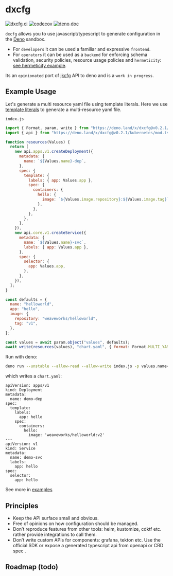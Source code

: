 # dxcfg

[![dxcfg ci](https://github.com/dxcfg/dxcfg/workflows/ci/badge.svg)](https://github.com/dxcfg/dxcfg)
[![codecov](https://codecov.io/gh/dxcfg/dxcfg/branch/main/graph/badge.svg?token=KEKZ52NXGP)](https://codecov.io/gh/dxcfg/dxcfg)
[![deno doc](https://doc.deno.land/badge.svg)](https://doc.deno.land/https/deno.land/x/dxcfg/mod.ts)

`dxcfg` allows you to use javascript/typescript to generate configuration in the
[Deno](https://deno.land) sandbox.

- For `developers` it can be used a familiar and expressive `frontend`.
- For `operators` it can be used as a `backend` for enforcing schema validation,
  security policies, resource usage policies and `hermeticity`:
  [see hermeticity example](./examples/hermeticity).

Its an `opinionated` port of [jkcfg](https://jkcfg.github.io/#/) API to deno and
is a `work in progress`.

## Example Usage

Let's generate a multi resource yaml file using template literals. Here we use
[template literals](https://developer.mozilla.org/en-US/docs/Web/JavaScript/Reference/Template_literals)
to generate a multi-resource yaml file.

`index.js`

```js
import { Format, param, write } from "https://deno.land/x/dxcfg@v0.2.1/mod.ts";
import { api } from "https://deno.land/x/dxcfg@v0.2.1/kubernetes/mod.ts";

function resources(Values) {
  return [
    new api.apps.v1.createDeployment({
      metadata: {
        name: `${Values.name}-dep`,
      },
      spec: {
        template: {
          labels: { app: Values.app },
          spec: {
            containers: {
              hello: {
                image: `${Values.image.repository}:${Values.image.tag}`,
              },
            },
          },
        },
      },
    }),
    new api.core.v1.createService({
      metadata: {
        name: `${Values.name}-svc`,
        labels: { app: Values.app },
      },
      spec: {
        selector: {
          app: Values.app,
        },
      },
    }),
  ];
}

const defaults = {
  name: "helloworld",
  app: "hello",
  image: {
    repository: "weaveworks/helloworld",
    tag: "v1",
  },
};

const values = await param.object("values", defaults);
await write(resources(values), "chart.yaml", { format: Format.MULTI_YAML });
```

Run with deno:

```bash
deno run --unstable --allow-read --allow-write index.js -p values.name=demo -p values.image.tag=v2
```

which writes a `chart.yaml`:

```
apiVersion: apps/v1
kind: Deployment
metadata:
  name: demo-dep
spec:
  template:
    labels:
      app: hello
    spec:
      containers:
        hello:
          image: 'weaveworks/helloworld:v2'
---
apiVersion: v1
kind: Service
metadata:
  name: demo-svc
  labels:
    app: hello
spec:
  selector:
    app: hello
```

See more in [examples](./examples)

## Principles

- Keep the API surface small and obvious.
- Free of opinions on how configuration should be managed.
- Don’t reproduce features from other tools: helm, kustomize, cdktf etc. rather
  provide integrations to call them.
- Don’t write custom APIs for components: grafana, tekton etc. Use the official
  SDK or expose a generated typescript api from openapi or CRD spec .

## Roadmap (todo)
